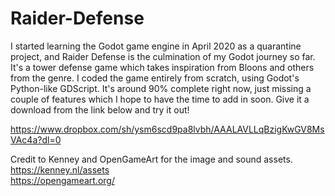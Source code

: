 # Raider-Defense

I started learning the Godot game engine in April 2020 as a quarantine project, and Raider Defense is the culmination of my Godot journey so far. It's a tower defense game which takes inspiration from Bloons and others from the genre. I coded the game entirely from scratch, using Godot's Python-like GDScript. It's around 90% complete right now, just missing a couple of features which I hope to have the time to add in soon. Give it a download from the link below and try it out!

https://www.dropbox.com/sh/ysm6scd9pa8lvbh/AAALAVLLqBzigKwGV8MsVAc4a?dl=0

Credit to Kenney and OpenGameArt for the image and sound assets.  
https://kenney.nl/assets  
https://opengameart.org/
